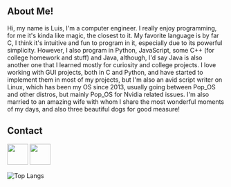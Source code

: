 ## About Me!
Hi, my name is Luis, I'm a computer engineer.
I really enjoy programming, for me it's kinda like magic, the closest to it.
My favorite language is by far C, I think it's intuitive and fun to program in it, especially due to its powerful simplicity. However, I also program in Python, JavaScript, some C++ (for college homework and stuff) and Java, although, I'd say Java is also another one that I learned mostly for curiosity and college projects.
I love working with GUI projects, both in C and Python, and have started to implement them in most of my projects, but I'm also an avid script writer on Linux, which has been my OS since 2013, usually going between Pop_OS and other distros, but mainly Pop_OS for Nvidia related issues.
I'm also married to an amazing wife with whom I share the most wonderful moments of my days, and also three beautiful dogs for good measure!
## Contact

[<img src="https://luisdonin.github.io/cv/img/wapp.png" width="48px">](https://api.whatsapp.com/send/?phone=5545984039870&text&type=phone_number&app_absent=0)
[<img src="https://luisdonin.github.io/cv/img/youtube.png" width="48px">](https://www.youtube.com/channel/UCc4kGNr8H4FCOpCUN2ymuPQ)


 ![Top Langs](https://github-readme-stats.vercel.app/api/top-langs/?username=luisdonin&hide=javascript,css,scss,html&theme=light)
